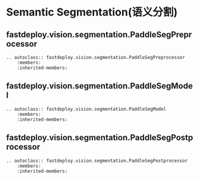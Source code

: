 # Semantic Segmentation(语义分割)


## fastdeploy.vision.segmentation.PaddleSegPreprocessor

```{eval-rst}
.. autoclass:: fastdeploy.vision.segmentation.PaddleSegPreprocessor
    :members:
    :inherited-members:
```

## fastdeploy.vision.segmentation.PaddleSegModel

```{eval-rst}
.. autoclass:: fastdeploy.vision.segmentation.PaddleSegModel
    :members:
    :inherited-members:
```

## fastdeploy.vision.segmentation.PaddleSegPostprocessor

```{eval-rst}
.. autoclass:: fastdeploy.vision.segmentation.PaddleSegPostprocessor
    :members:
    :inherited-members:
```
